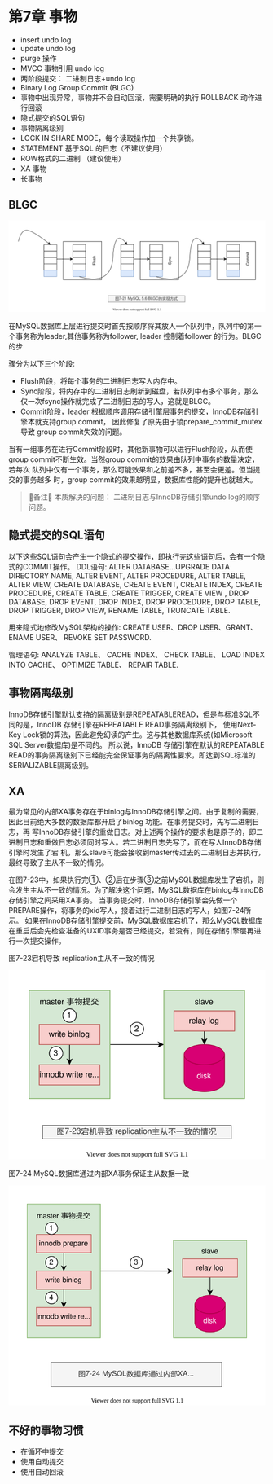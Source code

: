 # 第7章 事物

- insert undo log
- update undo log
- purge 操作
- MVCC 事物引用 undo log
- 两阶段提交： 二进制日志+undo log 
- Binary Log Group Commit (BLGC)
- 事物中出现异常，事物并不会自动回滚，需要明确的执行 ROLLBACK 动作进行回滚
- 隐式提交的SQL语句
- 事物隔离级别
- LOCK IN SHARE MODE，每个读取操作加一个共享锁。
- STATEMENT 基于SQL 的日志（不建议使用）
- ROW格式的二进制 （建议使用） 
- XA 事物
- 长事物

## BLGC

![图7-21 MySQL 5.6 BLGC的实现方式](./images/mysql-innodb-chapter-07-21.drawio.svg)

在MySQL数据库上层进行提交时首先按顺序将其放人一个队列中，队列中的第一
个事务称为leader,其他事务称为follower, leader 控制着follower 的行为。BLGC的步

骤分为以下三个阶段:
- Flush阶段，将每个事务的二进制日志写人内存中。
- Sync阶段，将内存中的二进制日志刷新到磁盘，若队列中有多个事务，那么仅一次fsync操作就完成了二进制日志的写人，这就是BLGC。
- Commit阶段，leader 根据顺序调用存储引擎层事务的提交，InnoDB存储引擎本就支持group commit， 因此修复了原先由于锁prepare_commit_mutex 导致 group commit失效的问题。

当有一组事务在进行Commit阶段时，其他新事物可以进行Flush阶段，从而使
group commit不断生效。当然group commit的效果由队列中事务的数量决定，若每次
队列中仅有一个事务，那么可能效果和之前差不多，甚至会更差。但当提交的事务越多
时，group commit的效果越明显，数据库性能的提升也就越大。

> 🐶备注🐶
> 本质解决的问题： 二进制日志与InnoDB存储引擎undo log的顺序问题。


## 隐式提交的SQL语句

以下这些SQL语句会产生一个隐式的提交操作，即执行完这些语句后，会有一个隐式的COMMIT操作。
DDL语句: ALTER DATABASE...UPGRADE DATA DIRECTORY NAME,
ALTER EVENT, ALTER PROCEDURE, ALTER TABLE, ALTER VIEW,
CREATE DATABASE, CREATE EVENT, CREATE INDEX, CREATE
PROCEDURE, CREATE TABLE, CREATE TRIGGER, CREATE VIEW ,
DROP DATABASE, DROP EVENT, DROP INDEX, DROP PROCEDURE,
DROP TABLE, DROP TRIGGER, DROP VIEW, RENAME TABLE,
TRUNCATE TABLE.

用来隐式地修改MySQL架构的操作: CREATE USER、DROP USER、GRANT、ENAME USER、 REVOKE SET PASSWORD.

管理语句: ANALYZE TABLE、 CACHE INDEX、 CHECK TABLE、 LOAD INDEX INTO CACHE、 OPTIMIZE TABLE、 REPAIR TABLE.


## 事物隔离级别

InnoDB存储引擎默认支持的隔离级别是REPEATABLEREAD，但是与标准SQL不同的是，InnoDB 存储引擎在REPEATABLE READ事务隔离级别下，
使用Next-Key Lock锁的算法，因此避免幻读的产生。这与其他数据库系统(如Microsoft SQL Server数据库)是不同的。
所以说，InnoDB 存储引擎在默认的REPEATABLE READ的事务隔离级别下已经能完全保证事务的隔离性要求，即达到SQL标准的SERIALIZABLE隔离级别。

## XA

最为常见的内部XA事务存在于binlog与InnoDB存储引擎之间。由于复制的需要，因此目前绝大多数的数据库都开启了binlog 功能。在事务提交时，先写二进制日志，再
写InnoDB存储引擎的重做日志。对上述两个操作的要求也是原子的，即二进制日志和重做日志必须同时写人。若二进制日志先写了，而在写人InnoDB存储引擎时发生了宕
机，那么slave可能会接收到master传过去的二进制日志并执行，最终导致了主从不一致的情况。

在图7-23中，如果执行完①、②后在步骤③之前MySQL数据库发生了宕机，则会发生主从不一致的情况。为了解决这个问题，MySQL数据库在binlog与InnoDB存储引擎之间采用XA事务。
当事务提交时，InnoDB存储引擎会先做一个PREPARE操作，将事务的xid写人，接着进行二进制日志的写人，如图7-24所示。
如果在InnoDB存储引擎提交前，MySQL数据库宕机了，那么MySQL数据库在重启后会先检查准备的UXID事务是否已经提交，若没有，则在存储引擎层再进行一次提交操作。

图7-23宕机导致 replication主从不一致的情况

![图7-23宕机导致 replication主从不一致的情况](./images/mysql-innodb-chapter-07-23.drawio.svg)

图7-24 MySQL数据库通过内部XA事务保证主从数据一致

![图7-24 MySQL数据库通过内部XA事务保证主从数据一致](./images/mysql-innodb-chapter-07-24.drawio.svg)


## 不好的事物习惯

- 在循环中提交
- 使用自动提交
- 使用自动回滚